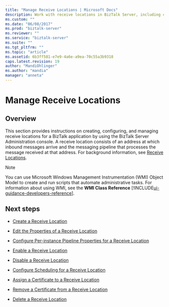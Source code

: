 ```yaml
---
title: "Manage Receive Locations | Microsoft Docs"
description: Work with receive locations in BizTalk Server, including creating, changing the properties, enabling & disabling, adding certificates, and deleting
ms.custom: ""
ms.date: "06/08/2017"
ms.prod: "biztalk-server"
ms.reviewer: ""
ms.service: "biztalk-server"
ms.suite: ""
ms.tgt_pltfrm: ""
ms.topic: "article"
ms.assetid: 6b3ff581-e7e9-4a6e-a9ea-70c55a3b9318
caps.latest.revision: 19
author: "MandiOhlinger"
ms.author: "mandia"
manager: "anneta"
---
```

# Manage Receive Locations

## Overview
This section provides instructions on creating, configuring, and managing receive locations for a BizTalk application by using the BizTalk Server Administration console. A receive location consists of an address at which inbound messages arrive and the messaging pipeline that processes the message received at that address. For background information, see [Receive Locations](../core/receive-locations.md).  
  
> [!NOTE]
>  You can use Microsoft Windows Management Instrumentation (WMI) Object Model to create and run scripts that automate administrative tasks. For information about using WMI, see the **WMI Class Reference** [!INCLUDE[ui-guidance-developers-reference](../includes/ui-guidance-developers-reference.md)]. 
  
## Next steps 
  
-   [Create a Receive Location](../core/how-to-create-a-receive-location.md)  
  
-   [Edit the Properties of a Receive Location](../core/how-to-edit-the-properties-of-a-receive-location.md)  
  
-   [Configure Per-instance Pipeline Properties for a Receive Location](../core/how-to-configure-per-instance-pipeline-properties-for-a-receive-location.md)  
  
-   [Enable a Receive Location](../core/how-to-enable-a-receive-location.md)  
  
-   [Disable a Receive Location](../core/how-to-disable-a-receive-location.md)  
  
-   [Configure Scheduling for a Receive Location](../core/how-to-configure-scheduling-for-a-receive-location.md)  
  
-   [Assign a Certificate to a Receive Location](../core/how-to-assign-a-certificate-to-a-receive-location.md)  
  
-   [Remove a Certificate from a Receive Location](../core/how-to-remove-a-certificate-from-a-receive-location.md)  
  
-   [Delete a Receive Location](../core/how-to-delete-a-receive-location.md)